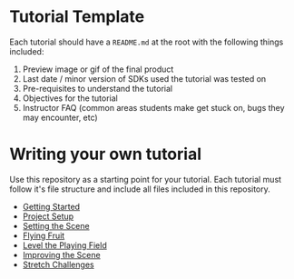 # Tutorial Template

Each tutorial should have a `README.md` at the root with the following things included:

1. Preview image or gif of the final product
1. Last date / minor version of SDKs used the tutorial was tested on
1. Pre-requisites to understand the tutorial
1. Objectives for the tutorial
1. Instructor FAQ (common areas students make get stuck on, bugs they may encounter, etc)

# Writing your own tutorial

Use this repository as a starting point for your tutorial. Each tutorial must follow it's file structure and include all files included in this repository.

- [Getting Started](P00-Getting-Started) 
- [Project Setup](P01-Project-Setup)
- [Setting the Scene](P02-Setting-the-Scene)
- [Flying Fruit](P03-Flying-Fruit)
- [Level the Playing Field](P04-Level-the-Playing-Field)
- [Improving the Scene](P05-Improving-the_Scene)
- [Stretch Challenges](P06-Stretch-Challenges)

